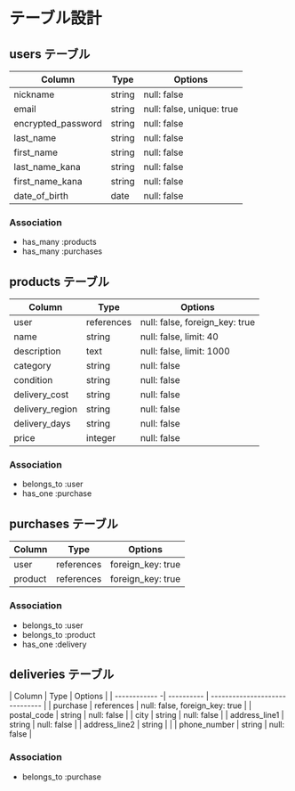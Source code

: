 # テーブル設計

## users テーブル

| Column                | Type   | Options                   |
| ----------------------| ------ | ------------------------- |
| nickname              | string | null: false               |
| email                 | string | null: false, unique: true |
| encrypted_password    | string | null: false               |
| last_name             | string | null: false               |
| first_name            | string | null: false               |
| last_name_kana        | string | null: false               |
| first_name_kana       | string | null: false               |
| date_of_birth         | date   | null: false               |

### Association

- has_many :products
- has_many :purchases

## products テーブル

| Column          | Type       | Options                        |
| --------------- | ---------- | ------------------------------ |
| user            | references | null: false, foreign_key: true |
| name            | string     | null: false, limit: 40         |
| description     | text       | null: false, limit: 1000       |
| category        | string     | null: false                    |
| condition       | string     | null: false                    |
| delivery_cost   | string     | null: false                    |
| delivery_region | string     | null: false                    |
| delivery_days   | string     | null: false                    |
| price           | integer    | null: false                    |

### Association

- belongs_to :user
- has_one :purchase

## purchases テーブル

| Column    | Type       | Options           |
| --------- | ---------- | ----------------- |
| user      | references | foreign_key: true |
| product   | references | foreign_key: true |

### Association

- belongs_to :user
- belongs_to :product
- has_one :delivery

## deliveries テーブル

| Column        | Type       | Options                        |
| ------------ -| ---------- | ------------------------------ |
| purchase      | references | null: false, foreign_key: true |
| postal_code   | string     | null: false                    |
| city          | string     | null: false                    |
| address_line1 | string     | null: false                    |
| address_line2 | string     |                                |
| phone_number  | string     | null: false                    |

### Association

- belongs_to :purchase
